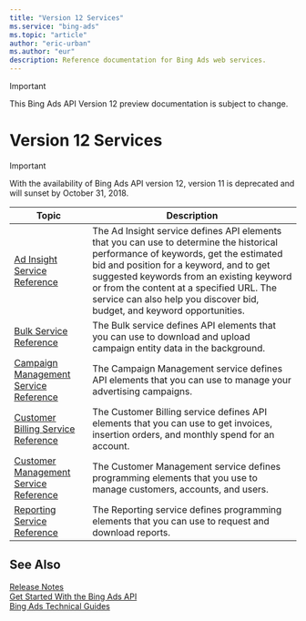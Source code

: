```yaml
---
title: "Version 12 Services"
ms.service: "bing-ads"
ms.topic: "article"
author: "eric-urban"
ms.author: "eur"
description: Reference documentation for Bing Ads web services.
---
```

> [!IMPORTANT]
> This Bing Ads API Version 12 preview documentation is subject to change.

# Version 12 Services
> [!IMPORTANT]
> With the availability of Bing Ads API version 12, version 11 is deprecated and will sunset by October 31, 2018. 

|Topic|Description|
|---------|---------------|
|[Ad Insight Service Reference](../ad-insight-service/ad-insight-service-reference.md)|The Ad Insight service defines API elements that you can use to determine the historical performance of keywords, get the estimated bid and position for a keyword, and to get suggested keywords from an existing keyword or from the content at a specified URL. The service can also help you discover bid, budget, and keyword opportunities.|
|[Bulk Service Reference](../bulk-service/bulk-service-reference.md)|The Bulk service defines API elements that you can use to download and upload campaign entity data in the background.|
|[Campaign Management Service Reference](../campaign-management-service/campaign-management-service-reference.md)|The Campaign Management service defines API elements that you can use to manage your advertising campaigns.|
|[Customer Billing Service Reference](../customer-billing-service/customer-billing-service-reference.md)|The Customer Billing service defines API elements that you can use to get invoices, insertion orders, and monthly spend for an account.|
|[Customer Management Service Reference](../customer-management-service/customer-management-service-reference.md)|The Customer Management service defines programming elements that you use to manage customers, accounts, and users.|
|[Reporting Service Reference](../reporting-service/reporting-service-reference.md)|The Reporting service defines programming elements that you can use to request and download reports.|

## <a name="see-also"></a>See Also
[Release Notes](release-notes.md)  
[Get Started With the Bing Ads API](get-started.md)  
[Bing Ads Technical Guides](technical-guides.md)  
